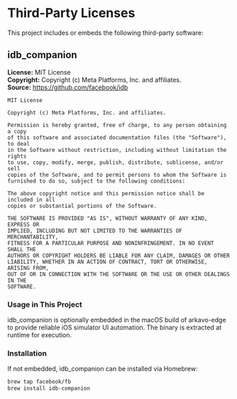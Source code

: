 # Third-Party Licenses

This project includes or embeds the following third-party software:

## idb_companion

**License:** MIT License  
**Copyright:** Copyright (c) Meta Platforms, Inc. and affiliates.  
**Source:** https://github.com/facebook/idb

```
MIT License

Copyright (c) Meta Platforms, Inc. and affiliates.

Permission is hereby granted, free of charge, to any person obtaining a copy
of this software and associated documentation files (the "Software"), to deal
in the Software without restriction, including without limitation the rights
to use, copy, modify, merge, publish, distribute, sublicense, and/or sell
copies of the Software, and to permit persons to whom the Software is
furnished to do so, subject to the following conditions:

The above copyright notice and this permission notice shall be included in all
copies or substantial portions of the Software.

THE SOFTWARE IS PROVIDED "AS IS", WITHOUT WARRANTY OF ANY KIND, EXPRESS OR
IMPLIED, INCLUDING BUT NOT LIMITED TO THE WARRANTIES OF MERCHANTABILITY,
FITNESS FOR A PARTICULAR PURPOSE AND NONINFRINGEMENT. IN NO EVENT SHALL THE
AUTHORS OR COPYRIGHT HOLDERS BE LIABLE FOR ANY CLAIM, DAMAGES OR OTHER
LIABILITY, WHETHER IN AN ACTION OF CONTRACT, TORT OR OTHERWISE, ARISING FROM,
OUT OF OR IN CONNECTION WITH THE SOFTWARE OR THE USE OR OTHER DEALINGS IN THE
SOFTWARE.
```

### Usage in This Project

idb_companion is optionally embedded in the macOS build of arkavo-edge to provide reliable iOS simulator UI automation. The binary is extracted at runtime for execution.

### Installation

If not embedded, idb_companion can be installed via Homebrew:
```bash
brew tap facebook/fb
brew install idb-companion
```